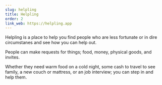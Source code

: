 ```yaml
---
slug: helpling
title: Helpling
order: 2
link_web: https://helpling.app
---
```


Helpling is a place to help you find people who are less fortunate or in dire circumstanes and see how you can help out.

People can make requests for things; food, money, physical goods, and invites.

Whether they need warm food on a cold night, some cash to travel to see family, a new couch or mattress, or an job interview; you can step in and help them.
